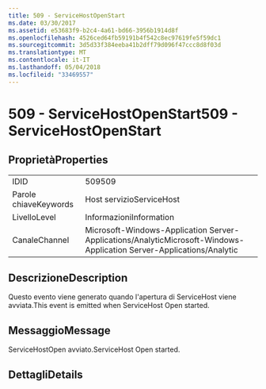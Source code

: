 ```yaml
---
title: 509 - ServiceHostOpenStart
ms.date: 03/30/2017
ms.assetid: e53683f9-b2c4-4a61-bd66-3956b1914d8f
ms.openlocfilehash: 4526ced64fb59191b4f542c8ec97619fe5f59dc1
ms.sourcegitcommit: 3d5d33f384eeba41b2dff79d096f47ccc8d8f03d
ms.translationtype: MT
ms.contentlocale: it-IT
ms.lasthandoff: 05/04/2018
ms.locfileid: "33469557"
---
```

# <a name="509---servicehostopenstart"></a><span data-ttu-id="ff1ca-102">509 - ServiceHostOpenStart</span><span class="sxs-lookup"><span data-stu-id="ff1ca-102">509 - ServiceHostOpenStart</span></span>
## <a name="properties"></a><span data-ttu-id="ff1ca-103">Proprietà</span><span class="sxs-lookup"><span data-stu-id="ff1ca-103">Properties</span></span>  
  
|||  
|-|-|  
|<span data-ttu-id="ff1ca-104">ID</span><span class="sxs-lookup"><span data-stu-id="ff1ca-104">ID</span></span>|<span data-ttu-id="ff1ca-105">509</span><span class="sxs-lookup"><span data-stu-id="ff1ca-105">509</span></span>|  
|<span data-ttu-id="ff1ca-106">Parole chiave</span><span class="sxs-lookup"><span data-stu-id="ff1ca-106">Keywords</span></span>|<span data-ttu-id="ff1ca-107">Host servizio</span><span class="sxs-lookup"><span data-stu-id="ff1ca-107">ServiceHost</span></span>|  
|<span data-ttu-id="ff1ca-108">Livello</span><span class="sxs-lookup"><span data-stu-id="ff1ca-108">Level</span></span>|<span data-ttu-id="ff1ca-109">Informazioni</span><span class="sxs-lookup"><span data-stu-id="ff1ca-109">Information</span></span>|  
|<span data-ttu-id="ff1ca-110">Canale</span><span class="sxs-lookup"><span data-stu-id="ff1ca-110">Channel</span></span>|<span data-ttu-id="ff1ca-111">Microsoft-Windows-Application Server-Applications/Analytic</span><span class="sxs-lookup"><span data-stu-id="ff1ca-111">Microsoft-Windows-Application Server-Applications/Analytic</span></span>|  
  
## <a name="description"></a><span data-ttu-id="ff1ca-112">Descrizione</span><span class="sxs-lookup"><span data-stu-id="ff1ca-112">Description</span></span>  
 <span data-ttu-id="ff1ca-113">Questo evento viene generato quando l'apertura di ServiceHost viene avviata.</span><span class="sxs-lookup"><span data-stu-id="ff1ca-113">This event is emitted when ServiceHost Open started.</span></span>  
  
## <a name="message"></a><span data-ttu-id="ff1ca-114">Messaggio</span><span class="sxs-lookup"><span data-stu-id="ff1ca-114">Message</span></span>  
 <span data-ttu-id="ff1ca-115">ServiceHostOpen avviato.</span><span class="sxs-lookup"><span data-stu-id="ff1ca-115">ServiceHost Open started.</span></span>  
  
## <a name="details"></a><span data-ttu-id="ff1ca-116">Dettagli</span><span class="sxs-lookup"><span data-stu-id="ff1ca-116">Details</span></span>
